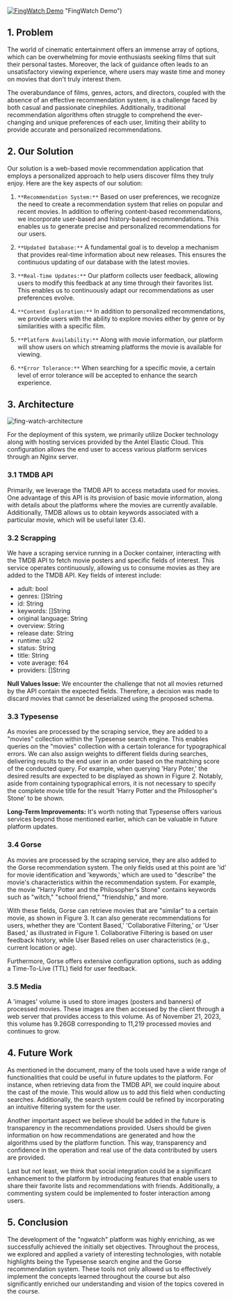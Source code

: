 [![FingWatch Demo](https://github.com/mathiramilo/fing-watch/assets/42822912/ab632c14-8866-4430-975a-46976aa1a529)](https://www.youtube.com/watch?v=oYsGTYXDveQ) "FingWatch Demo")

## 1. Problem

The world of cinematic entertainment offers an immense array of options, which can be overwhelming for movie enthusiasts seeking films that suit their personal tastes. Moreover, the lack of guidance often leads to an unsatisfactory viewing experience, where users may waste time and money on movies that don't truly interest them.

The overabundance of films, genres, actors, and directors, coupled with the absence of an effective recommendation system, is a challenge faced by both casual and passionate cinephiles. Additionally, traditional recommendation algorithms often struggle to comprehend the ever-changing and unique preferences of each user, limiting their ability to provide accurate and personalized recommendations.

## 2. Our Solution

Our solution is a web-based movie recommendation application that employs a personalized approach to help users discover films they truly enjoy. Here are the key aspects of our solution:

1. `**Recommendation System:**` Based on user preferences, we recognize the need to create a recommendation system that relies on popular and recent movies. In addition to offering content-based recommendations, we incorporate user-based and history-based recommendations. This enables us to generate precise and personalized recommendations for our users.
   
2. `**Updated Database:**` A fundamental goal is to develop a mechanism that provides real-time information about new releases. This ensures the continuous updating of our database with the latest movies.

3. `**Real-Time Updates:**` Our platform collects user feedback, allowing users to modify this feedback at any time through their favorites list. This enables us to continuously adapt our recommendations as user preferences evolve.

4. `**Content Exploration:**` In addition to personalized recommendations, we provide users with the ability to explore movies either by genre or by similarities with a specific film.

5. `**Platform Availability:**` Along with movie information, our platform will show users on which streaming platforms the movie is available for viewing.

6. `**Error Tolerance:**` When searching for a specific movie, a certain level of error tolerance will be accepted to enhance the search experience.

## 3. Architecture

![fing-watch-architecture](https://github.com/mathiramilo/fing-watch/assets/42822912/8202df8d-c13c-4912-8c8f-42662806d952)

For the deployment of this system, we primarily utilize Docker technology along with hosting services provided by the Antel Elastic Cloud. This configuration allows the end user to access various platform services through an Nginx server.

### 3.1 TMDB API
Primarily, we leverage the TMDB API to access metadata used for movies. One advantage of this API is its provision of basic movie information, along with details about the platforms where the movies are currently available. Additionally, TMDB allows us to obtain keywords associated with a particular movie, which will be useful later (3.4).

### 3.2 Scrapping
We have a scraping service running in a Docker container, interacting with the TMDB API to fetch movie posters and specific fields of interest. This service operates continuously, allowing us to consume movies as they are added to the TMDB API. Key fields of interest include:
- adult: bool
- genres: []String
- id: String
- keywords: []String
- original language: String
- overview: String
- release date: String
- runtime: u32
- status: String
- title: String
- vote average: f64
- providers: []String

**Null Values Issue:** 
We encounter the challenge that not all movies returned by the API contain the expected fields. Therefore, a decision was made to discard movies that cannot be deserialized using the proposed schema.

### 3.3 Typesense
As movies are processed by the scraping service, they are added to a "movies" collection within the Typesense search engine. This enables queries on the "movies" collection with a certain tolerance for typographical errors. We can also assign weights to different fields during searches, delivering results to the end user in an order based on the matching score of the conducted query. For example, when querying 'Hary Poter,' the desired results are expected to be displayed as shown in Figure 2. Notably, aside from containing typographical errors, it is not necessary to specify the complete movie title for the result 'Harry Potter and the Philosopher's Stone' to be shown.

**Long-Term Improvements:** 
It's worth noting that Typesense offers various services beyond those mentioned earlier, which can be valuable in future platform updates.

### 3.4 Gorse
As movies are processed by the scraping service, they are also added to the Gorse recommendation system. The only fields used at this point are 'id' for movie identification and 'keywords,' which are used to "describe" the movie's characteristics within the recommendation system. For example, the movie "Harry Potter and the Philosopher's Stone" contains keywords such as "witch," "school friend," "friendship," and more.

With these fields, Gorse can retrieve movies that are "similar" to a certain movie, as shown in Figure 3. It can also generate recommendations for users, whether they are 'Content Based,' 'Collaborative Filtering,' or 'User Based,' as illustrated in Figure 1. Collaborative Filtering is based on user feedback history, while User Based relies on user characteristics (e.g., current location or age).

Furthermore, Gorse offers extensive configuration options, such as adding a Time-To-Live (TTL) field for user feedback.

### 3.5 Media
A 'images' volume is used to store images (posters and banners) of processed movies. These images are then accessed by the client through a web server that provides access to this volume. As of November 21, 2023, this volume has 9.26GB corresponding to 11,219 processed movies and continues to grow.

## 4. Future Work

As mentioned in the document, many of the tools used have a wide range of functionalities that could be useful in future updates to the platform. For instance, when retrieving data from the TMDB API, we could inquire about the cast of the movie. This would allow us to add this field when conducting searches. Additionally, the search system could be refined by incorporating an intuitive filtering system for the user.

Another important aspect we believe should be added in the future is transparency in the recommendations provided. Users should be given information on how recommendations are generated and how the algorithms used by the platform function. This way, transparency and confidence in the operation and real use of the data contributed by users are provided.

Last but not least, we think that social integration could be a significant enhancement to the platform by introducing features that enable users to share their favorite lists and recommendations with friends. Additionally, a commenting system could be implemented to foster interaction among users.

## 5. Conclusion

The development of the "ngwatch" platform was highly enriching, as we successfully achieved the initially set objectives. Throughout the process, we explored and applied a variety of interesting technologies, with notable highlights being the Typesense search engine and the Gorse recommendation system. These tools not only allowed us to effectively implement the concepts learned throughout the course but also significantly enriched our understanding and vision of the topics covered in the course.
